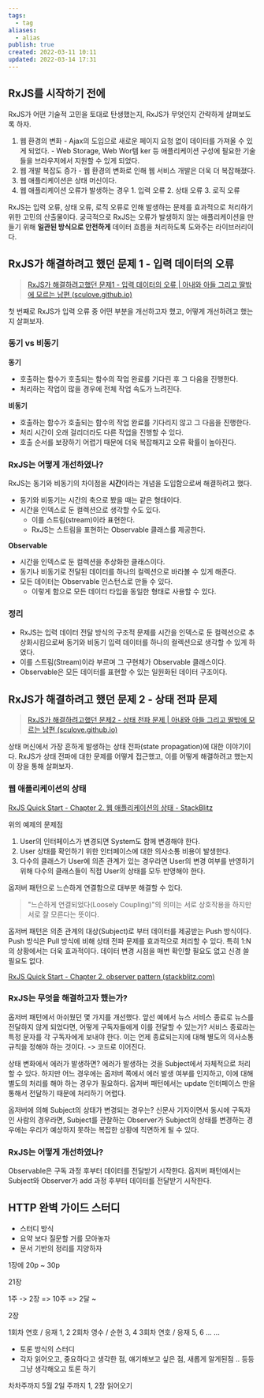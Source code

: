 ```yaml
---
tags:
  - tag
aliases:
  - alias
publish: true
created: 2022-03-11 10:11
updated: 2022-03-14 17:31
---
```


## RxJS를 시작하기 전에

RxJS가 어떤 기술적 고민을 토대로 탄생했는지, RxJS가 무엇인지 간략하게 살펴보도록 하자.

1. 웹 환경의 변화
		- Ajax의 도입으로 새로운 페이지 요청 없이 데이터를 가져올 수 있게 되었다.
		- Web Storage, Web Wor템
		  ker 등 애플리케이션 구성에 필요한 기술들을 브라우저에서 지원할 수 있게 되었다.
2. 웹 개발 복잡도 증가
		- 웹 환경의 변화로 인해 웹 서비스 개발은 더욱 더 복잡해졌다.
3. 웹 애플리케이션은 상태 머신이다.
4. 웹 애플리케이션 오류가 발생하는 경우
		1. 입력 오류
		2. 상태 오류
		3. 로직 오류

RxJS는 입력 오류, 상태 오류, 로직 오류로 인해 발생하는 문제를 효과적으로 처리하기 위한 고민의 산출물이다. 궁극적으로 RxJS는 오류가 발생하지 않는 애플리케이션을 만들기 위해 **일관된 방식으로 안전하게** 데이터 흐름을 처리하도록 도와주는 라이브러리이다.

## RxJS가 해결하려고 했던 문제 1 - 입력 데이터의 오류

> [RxJS가 해결하려고했던 문제1 - 입력 데이터의 오류 | 아내와 아들 그리고 딸밖에 모르는 남편 (sculove.github.io)](https://sculove.github.io/post/rxjsbook1/)

첫 번째로 RxJS가 입력 오류 중 어떤 부분을 개선하고자 했고, 어떻게 개선하려고 했는지 살펴보자.

### 동기 vs 비동기

**동기**

- 호출하는 함수가 호출되는 함수의 작업 완료를 기다린 후 그 다음을 진행한다.
- 처리하는 작업이 많을 경우에 전체 작업 속도가 느려진다.

**비동기**

- 호출하는 함수가 호출되는 함수의 작업 완료를 기다리지 않고 그 다음을 진행한다.
- 처리 시간이 오래 걸리더라도 다른 작업을 진행할 수 있다.
- 호출 순서를 보장하기 어렵기 때문에 더욱 복잡해지고 오류 확률이 높아진다.

### RxJS는 어떻게 개선하였나?

RxJS는 동기와 비동기의 차이점을 **시간**이라는 개념을 도입함으로써 해결하려고 했다.

- 동기와 비동기는 시간의 축으로 봤을 때는 같은 형태이다.
- 시간을 인덱스로 둔 컬렉션으로 생각할 수도 있다.
	- 이를 스트림(stream)이라 표현한다.
	- RxJS는 스트림을 표현하는 Observable 클래스를 제공한다.

**Observable**

- 시간을 인덱스로 둔 컬렉션을 추상화한 클래스이다.
- 동기나 비동기로 전달된 데이터를 하나의 컬렉션으로 바라볼 수 있게 해준다.
- 모든 데이터는 Observable 인스턴스로 만들 수 있다.
	- 이렇게 함으로 모든 데이터 타입을 동일한 형태로 사용할 수 있다.

### 정리

- RxJS는 입력 데이터 전달 방식의 구조적 문제를 시간을 인덱스로 둔 컬렉션으로 추상화시킴으로써 동기와 비동기 입력 데이터를 하나의 컬렉션으로 생각할 수 있게 하였다.
- 이를 스트림(Stream)이라 부르며 그 구현체가 Observable 클래스이다.
- Observable은 모든 데이터를 표현할 수 있는 일원화된 데이터 구조이다.

## RxJS가 해결하려고 했던 문제 2 - 상태 전파 문제

> [RxJS가 해결하려고했던 문제2 - 상태 전파 문제 | 아내와 아들 그리고 딸밖에 모르는 남편 (sculove.github.io)](https://sculove.github.io/post/rxjsbook2/)

상태 머신에서 가장 흔하게 발생하는 상태 전파(state propagation)에 대한 이야기이다. RxJS가 상태 전파에 대한 문제를 어떻게 접근했고, 이를 어떻게 해결하려고 했는지 이 장을 통해 살펴보자.

### 웹 애플리케이션의 상태

[RxJS Quick Start - Chapter 2. 웹 애플리케이션의 상태 - StackBlitz](https://stackblitz.com/edit/js-6tsy1w)

위의 예제의 문제점

1. User의 인터페이스가 변경되면 System도 함께 변경해야 한다.
2. User 상태를 확인하기 위한 인터페이스에 대한 의사소통 비용이 발생한다.
3. 다수의 클래스가 User에 의존 관계가 있는 경우라면 User의 변경 여부를 반영하기 위해 다수의 클래스들이 직접 User의 상태를 모두 반영해야 한다.

옵저버 패턴으로 느슨하게 연결함으로 대부분 해결할 수 있다.

> "느슨하게 연결되었다(Loosely Coupling)"의 의미는 서로 상호작용을 하지만 서로 잘 모른다는 뜻이다.

옵저버 패턴은 의존 관계의 대상(Subject)로 부터 데이터를 제공받는 Push 방식이다.
Push 방식은 Pull 방식에 비해 상태 전파 문제를 효과적으로 처리할 수 있다. 특히 1:N의 상황에서는 더욱 효과적이다.
데이터 변경 시점을 매번 확인할 필요도 없고 신경 쓸 필요도 없다.

[RxJS Quick Start - Chapter 2. observer pattern (stackblitz.com)](https://stackblitz.com/edit/js-uxyvzx)

### RxJS는 무엇을 해결하고자 했는가?

옵저버 패턴에서 아쉬웠던 몇 가지를 개선했다.
앞선 예에서 뉴스 서비스 종료로 뉴스를 전달하지 않게 되었다면, 어떻게 구독자들에게 이를 전달할 수 있는가?
서비스 종료라는 특정 문자를 각 구독자에게 보내야 한다.
이는 언제 종료되는지에 대해 별도의 의사소통 규칙을 정해야 하는 것이다. -> 코드로 이어진다.

상태 변화에서 에러가 발생하면?
에러가 발생하는 것을 Subject에서 자체적으로 처리할 수 있다. 하지만 어느 경우에는 옵저버 쪽에서 에러 발생 여부를 인지하고, 이에 대해 별도의 처리를 해야 하는 경우가 필요하다.
옵저버 패턴에서는 update 인터페이스 만을 통해서 전달하기 때문에 처리하기 어렵다.

옵저버에 의해 Subject의 상태가 변경되는 경우는?
신문사 기자이면서 동시에 구독자인 사람의 경우라면, Subject를 관찰하는 Observer가 Subject의 상태를 변경하는 경우에는 우리가 예상하지 못하는 복잡한 상황에 직면하게 될 수 있다.

### RxJS는 어떻게 개선하였나?

Observable은 구독 과정 후부터 데이터를 전달받기 시작한다.
옵저버 패턴에서는 Subject와 Observer가 add 과정 후부터 데이터를 전달받기 시작한다.



## HTTP 완벽 가이드 스터디

- 스터디 방식
- 요약 보다 질문할 거를 모아놓자
- 문서 기반의 정리를 지양하자

1장에 20p ~ 30p

21장

1주 -> 2장 => 10주 => 2달 ~

2장

1회차 연호 / 응재 1, 2 
2회차 영수 / 순현 3, 4
3회차 연호 / 응재 5, 6
...
...


- 토론 방식의 스터디
- 각자 읽어오고, 중요하다고 생각한 점, 얘기해보고 싶은 점, 새롭게 알게된점 .. 등등 그냥 생각해오고 토론 하기

차차주까지 5월 2일 주까지 1, 2장 읽어오기




















































